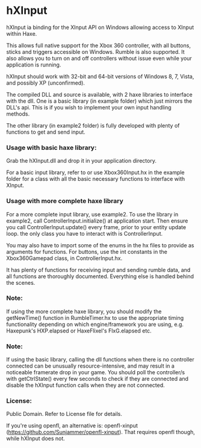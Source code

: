hXInput
=======

hXInput ia binding for the XInput API on Windows allowing access to XInput within Haxe.

This allows full native support for the Xbox 360 controller, with all buttons, sticks and triggers accessible on Windows.
Rumble is also supported. It also allows you to turn on and off controllers without issue even while your
application is running.

hXInput should work with 32-bit and 64-bit versions of Windows 8, 7, Vista, and possibly XP (unconfirmed).

The compiled DLL and source is available, with 2 haxe libraries to interface with the dll. One is a basic library (in example folder) which just mirrors the DLL's api. This is if you wish to implement your own input handling methods.

The other library (in example2 folder) is fully developed with plenty of functions to get and send input.

<h3>Usage with basic haxe library:</h3>
Grab the hXInput.dll and drop it in your application directory. 

For a basic input library, refer to or use Xbox360Input.hx in the example
folder for a class with all the basic necessary functions to interface with XInput.

<h3>Usage with more complete haxe library</h3>
For a more complete input library, use example2. To use the library in example2, call ControllerInput.initialize() at application start.
Then ensure you call ControllerInput.update() every frame, prior to your entity update loop. the only class you have to interact with is ControllerInput. 

You may also have to import some of the enums in the hx files to provide as arguments for functions. For buttons, use the int constants in the Xbox360Gamepad class, in ControllerInput.hx.

It has plenty of functions for receiving input and sending rumble data, and all functions are thoroughly documented.
Everything else is handled behind the scenes.

<h3>Note:</h3>
If using the more complete haxe library, you should modify the getNewTime() function in RumbleTimer.hx to use the appropriate timing functionality depending on which engine/framework you are using, e.g. Haxepunk's HXP.elapsed or HaxeFlixel's FlxG.elapsed etc.

<h3>Note:</h3>
If using the basic library, calling the dll functions when there is no controller connected can be unusually resource-intensive, 
and may result in a noticeable framerate drop in your game. You should poll the controller/s with
getCtrlState() every few seconds to check if they are connected and disable the hXInput function calls when
they are not connected.

<h3>License:</h3>
Public Domain. Refer to License file for details.

If you're using openfl, an alternative is: openfl-xinput (https://github.com/Sunjammer/openfl-xinput).
That requires openfl though, while hXInput does not.
